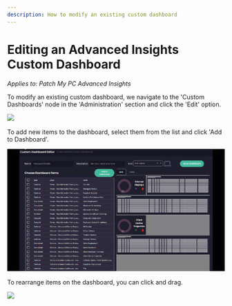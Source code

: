 ```yaml
---
description: How to modify an existing custom dashboard
---
```


# Editing an Advanced Insights Custom Dashboard

_Applies to: Patch My PC Advanced Insights_

To modify an existing custom dashboard, we navigate to the 'Custom Dashboards' node in the 'Administration' section and click the 'Edit' option.

![](../../.gitbook/assets/image-\(1587\).png)

To add new items to the dashboard, select them from the list and click 'Add to Dashboard'.

![](<../../.gitbook/assets/2024-06-18_14-41-02 (1).gif>)

To rearrange items on the dashboard, you can click and drag.

![](<../../.gitbook/assets/2024-06-18_14-52-33 (1).gif>)

